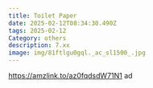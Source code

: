 ```yaml
---
title: Toilet Paper
date: 2025-02-12T08:34:30.490Z
tags: 2025-02-12
Category: others
description: 7.xx
image: img/81ftlgu0gql._ac_sl1500_.jpg
---
```

https://amzlink.to/az0fqdsdW71N1  ad